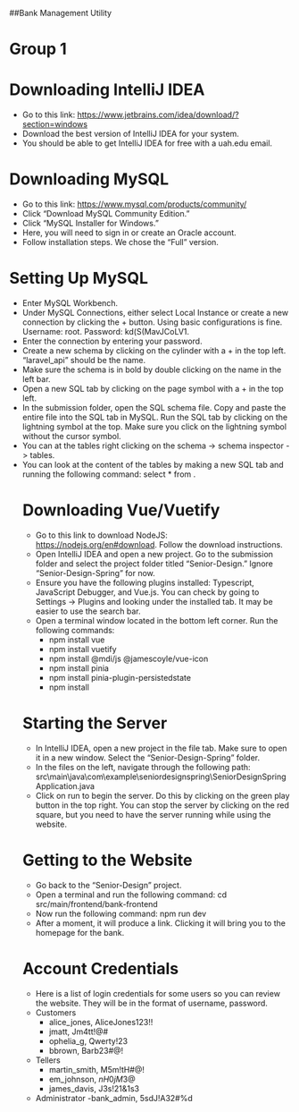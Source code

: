 ##Bank Management Utility
# Group 1

# Downloading IntelliJ IDEA
- Go to this link: https://www.jetbrains.com/idea/download/?section=windows
- Download the best version of IntelliJ IDEA for your system.
- You should be able to get IntelliJ IDEA for free with a uah.edu email.

# Downloading MySQL
- Go to this link: https://www.mysql.com/products/community/
- Click “Download MySQL Community Edition.”
- Click “MySQL Installer for Windows.”
- Here, you will need to sign in or create an Oracle account.
- Follow installation steps. We chose the “Full” version.

# Setting Up MySQL
- Enter MySQL Workbench.
- Under MySQL Connections, either select Local Instance or create a new connection by clicking the + button. Using basic configurations is fine. Username: root. Password: kd(S(MavJCoLV1.
- Enter the connection by entering your password.
- Create a new schema by clicking on the cylinder with a + in the top left. “laravel_api” should be the name.
- Make sure the schema is in bold by double clicking on the name in the left bar.
- Open a new SQL tab by clicking on the page symbol with a + in the top left. 
- In the submission folder, open the SQL schema file. Copy and paste the entire file into the SQL tab in MySQL. Run the SQL tab by clicking on the lightning symbol at the top. Make sure you click on the lightning symbol without the cursor symbol.
- You can at the tables right clicking on the schema -> schema inspector -> tables.
- You can look at the content of the tables by making a new SQL tab and running the following command: select * from <table name>.

# Downloading Vue/Vuetify
- Go to this link to download NodeJS: https://nodejs.org/en#download. Follow the download instructions.
- Open IntelliJ IDEA and open a new project. Go to the submission folder and select the project folder titled “Senior-Design.” Ignore “Senior-Design-Spring” for now.
- Ensure you have the following plugins installed: Typescript, JavaScript Debugger, and Vue.js. You can check by going to Settings -> Plugins and looking under the installed tab. It may be easier to use the search bar.
- Open a terminal window located in the bottom left corner. Run the following commands:
  - npm install vue
  - npm install vuetify
  - npm install @mdi/js @jamescoyle/vue-icon
  - npm install pinia
  - npm install pinia-plugin-persistedstate
  - npm install

# Starting the Server
- In IntelliJ IDEA, open a new project in the file tab. Make sure to open it in a new window. Select the “Senior-Design-Spring” folder.
- In the files on the left, navigate through the following path: src\main\java\com\example\seniordesignspring\SeniorDesignSpringApplication.java
- Click on run to begin the server. Do this by clicking on the green play button in the top right. You can stop the server by clicking on the red square, but you need to have the server running while using the website.

# Getting to the Website
- Go back to the “Senior-Design” project.
- Open a terminal and run the following command: cd src/main/frontend/bank-frontend
- Now run the following command: npm run dev
- After a moment, it will produce a link. Clicking it will bring you to the homepage for the bank.

# Account Credentials
- Here is a list of login credentials for some users so you can review the website. They will be in the format of username, password.
- Customers
  - alice_jones, AliceJones123!!
  - jmatt, Jm4tt!@#
  - ophelia_g, Qwerty!23
  - bbrown, Barb23#@!
- Tellers
  - martin_smith, M5m!tH#@!
  - em_johnson, $nH0jM3@$
  - james_davis, J3s!21&1s3
- Administrator
  -bank_admin, 5sdJ!A32#%d
